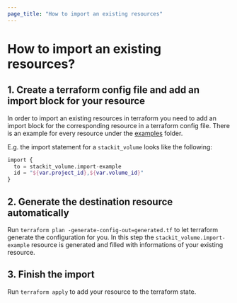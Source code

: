 ```yaml
---
page_title: "How to import an existing resources"
---
```

# How to import an existing resources?

## 1. **Create a terraform config file and add an import block for your resource**

In order to import an existing resources in terraform you need to add an import block for the corresponding resource in a terraform config file.
There is an example for every resource under the [examples](../../examples/) folder.

E.g. the import statement for a `stackit_volume` looks like the following:

```terraform
import {
  to = stackit_volume.import-example
  id = "${var.project_id},${var.volume_id}"
}
```

## 2. **Generate the destination resource automatically**

Run `terraform plan -generate-config-out=generated.tf` to let terraform generate the configuration for you.
In this step the `stackit_volume.import-example` resource is generated and filled with informations of your existing resource.

## 3. **Finish the import**

Run `terraform apply` to add your resource to the terraform state.